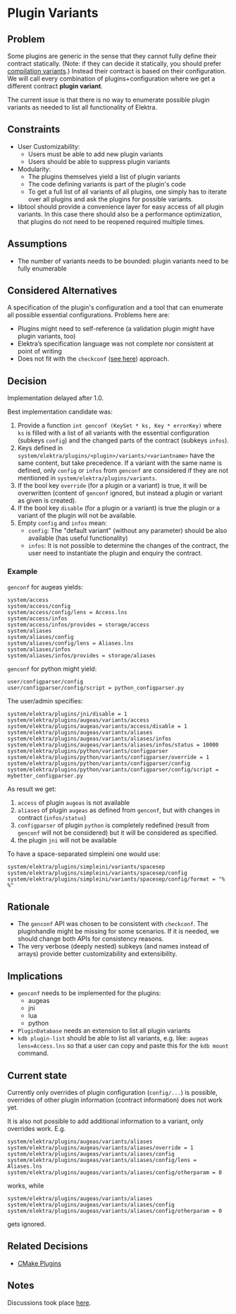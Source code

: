 # Plugin Variants

## Problem

Some plugins are generic in the sense that they cannot fully
define their contract statically.
(Note: if they can decide it statically, you should prefer
[compilation variants](/doc/tutorials/compilation-variants.md).)
Instead their contract is based on their
configuration. We will call every combination of plugins+configuration
where we get a different contract **plugin variant**.

The current issue is that there is no way to enumerate
possible plugin variants as needed to list all functionality
of Elektra.

## Constraints

- User Customizability:
  - Users must be able to add new plugin variants
  - Users should be able to suppress plugin variants
- Modularity:
  - The plugins themselves yield a list of plugin variants
  - The code defining variants is part of the plugin's code
  - To get a full list of all variants of all plugins, one
    simply has to iterate over all plugins and ask the plugins
    for possible variants.
- libtool should provide a convenience layer for easy access of all
  plugin variants. In this case there should also be a performance
  optimization, that plugins do not need to be reopened required
  multiple times.

## Assumptions

- The number of variants needs to be bounded:
  plugin variants need to be fully enumerable

## Considered Alternatives

A specification of the plugin's configuration and a tool that
can enumerate all possible essential configurations. Problems here
are:

- Plugins might need to self-reference (a validation plugin
  might have plugin variants, too)
- Elektra’s specification language was not complete nor consistent at point
  of writing
- Does not fit with the `checkconf` ([see here](https://git.libelektra.org/issues/559))
  approach.

## Decision

Implementation delayed after 1.0.

Best implementation candidate was:

1. Provide a function `int genconf (KeySet * ks, Key * errorKey)` where `ks`
   is filled with a list of all variants with the essential configuration (subkeys `config`)
   and the changed parts of the contract (subkeys `infos`).
2. Keys defined in `system/elektra/plugins/<plugin>/variants/<variantname>` have the same content,
   but take precedence. If a variant with the same name is defined, only `config` or `infos`
   from `genconf` are considered if they are not mentioned in `system/elektra/plugins/variants`.
3. If the bool key `override` (for a plugin or a variant) is true, it will be overwritten (content
   of `genconf` ignored, but instead a plugin or variant as given is created).
4. If the bool key `disable` (for a plugin or a variant) is true the plugin or a variant of the
   plugin will not be available.
5. Empty `config` and `infos` mean:
   - `config`: The "default variant" (without any parameter) should be also available
     (has useful functionality)
   - `infos`: It is not possible to determine the changes of the contract,
     the user need to instantiate the plugin and enquiry the contract.

### Example

`genconf` for augeas yields:

```
system/access
system/access/config
system/access/config/lens = Access.lns
system/access/infos
system/access/infos/provides = storage/access
system/aliases
system/aliases/config
system/aliases/config/lens = Aliases.lns
system/aliases/infos
system/aliases/infos/provides = storage/aliases
```

`genconf` for python might yield:

```
user/configparser/config
user/configparser/config/script = python_configparser.py
```

The user/admin specifies:

```
system/elektra/plugins/jni/disable = 1
system/elektra/plugins/augeas/variants/access
system/elektra/plugins/augeas/variants/access/disable = 1
system/elektra/plugins/augeas/variants/aliases
system/elektra/plugins/augeas/variants/aliases/infos
system/elektra/plugins/augeas/variants/aliases/infos/status = 10000
system/elektra/plugins/python/variants/configparser
system/elektra/plugins/python/variants/configparser/override = 1
system/elektra/plugins/python/variants/configparser/config
system/elektra/plugins/python/variants/configparser/config/script = mybetter_configparser.py
```

As result we get:

1. `access` of plugin `augeas` is not available
2. `aliases` of plugin `augeas` as defined from `genconf`, but with changes in contract (`infos/status`)
3. `configparser` of plugin `python` is completely redefined (result from `genconf` will not be considered)
   but it will be considered as specified.
4. the plugin `jni` will not be available

To have a space-separated simpleini one would use:

```
system/elektra/plugins/simpleini/variants/spacesep
system/elektra/plugins/simpleini/variants/spacesep/config
system/elektra/plugins/simpleini/variants/spacesep/config/format = "% %"
```

## Rationale

- The `genconf` API was chosen to be consistent with `checkconf`.
  The pluginhandle might be missing for some scenarios.
  If it is needed, we should change both APIs for consistency reasons.
- The very verbose (deeply nested) subkeys (and names instead of arrays) provide
  better customizability and extensibility.

## Implications

- `genconf` needs to be implemented for the plugins:
  - augeas
  - jni
  - lua
  - python
- `PluginDatabase` needs an extension to list all plugin variants
- `kdb plugin-list` should be able to list all variants, e.g. like:
  `augeas lens=Access.lns`
  so that a user can copy and paste this for the `kdb mount` command.

## Current state

Currently only overrides of plugin configuration (`config/...`) is possible,
overrides of other plugin information (contract information) does not work yet.

It is also not possible to add additional information to a variant,
only overrides work. E.g.

```
system/elektra/plugins/augeas/variants/aliases
system/elektra/plugins/augeas/variants/aliases/override = 1
system/elektra/plugins/augeas/variants/aliases/config
system/elektra/plugins/augeas/variants/aliases/config/lens = Aliases.lns
system/elektra/plugins/augeas/variants/aliases/config/otherparam = 0
```

works, while

```
system/elektra/plugins/augeas/variants/aliases
system/elektra/plugins/augeas/variants/aliases/config
system/elektra/plugins/augeas/variants/aliases/config/otherparam = 0
```

gets ignored.

## Related Decisions

- [CMake Plugins](cmake_plugins.md)

## Notes

Discussions took place [here](https://git.libelektra.org/issues/1006).
